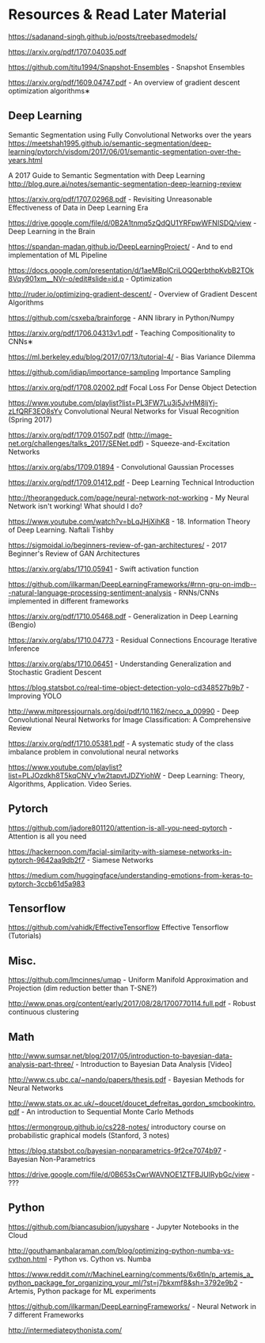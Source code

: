 # Resources & Read Later Material


https://sadanand-singh.github.io/posts/treebasedmodels/

https://arxiv.org/pdf/1707.04035.pdf

https://github.com/titu1994/Snapshot-Ensembles - Snapshot Ensembles

https://arxiv.org/pdf/1609.04747.pdf - An overview of gradient descent optimization algorithms∗


## Deep Learning

Semantic Segmentation using Fully Convolutional Networks over the years
https://meetshah1995.github.io/semantic-segmentation/deep-learning/pytorch/visdom/2017/06/01/semantic-segmentation-over-the-years.html

A 2017 Guide to Semantic Segmentation with Deep Learning
http://blog.qure.ai/notes/semantic-segmentation-deep-learning-review

https://arxiv.org/pdf/1707.02968.pdf - Revisiting Unreasonable Effectiveness of Data in Deep Learning Era

https://drive.google.com/file/d/0B2A1tnmq5zQdQU1YRFpwWFNISDQ/view - Deep Learning in the Brain

https://spandan-madan.github.io/DeepLearningProject/ - And to end implementation of ML Pipeline

https://docs.google.com/presentation/d/1aeMBpICriLOQQerbthpKvbB2TOk8Vqy901xm__NVr-o/edit#slide=id.p - Optimization

http://ruder.io/optimizing-gradient-descent/ - Overview of Gradient Descent Algorithms

https://github.com/csxeba/brainforge - ANN library in Python/Numpy

https://arxiv.org/pdf/1706.04313v1.pdf - Teaching Compositionality to CNNs∗

https://ml.berkeley.edu/blog/2017/07/13/tutorial-4/ - Bias Variance Dilemma

https://github.com/idiap/importance-sampling Importance Sampling

https://arxiv.org/pdf/1708.02002.pdf Focal Loss For Dense Object Detection

https://www.youtube.com/playlist?list=PL3FW7Lu3i5JvHM8ljYj-zLfQRF3EO8sYv Convolutional Neural Networks for Visual Recognition (Spring 2017)

https://arxiv.org/pdf/1709.01507.pdf (http://image-net.org/challenges/talks_2017/SENet.pdf) - Squeeze-and-Excitation Networks

https://arxiv.org/abs/1709.01894 - Convolutional Gaussian Processes

https://arxiv.org/pdf/1709.01412.pdf - Deep Learning Technical Introduction

http://theorangeduck.com/page/neural-network-not-working - My Neural Network isn't working! What should I do?
 
https://www.youtube.com/watch?v=bLqJHjXihK8  - 18. Information Theory of Deep Learning. Naftali Tishby

https://sigmoidal.io/beginners-review-of-gan-architectures/ - 2017 Beginner's Review of GAN Architectures

https://arxiv.org/abs/1710.05941 - Swift activation function

https://github.com/ilkarman/DeepLearningFrameworks/#rnn-gru-on-imdb---natural-language-processing-sentiment-analysis - RNNs/CNNs implemented in different frameworks

https://arxiv.org/pdf/1710.05468.pdf - Generalization in Deep Learning (Bengio)

https://arxiv.org/abs/1710.04773 - Residual Connections Encourage Iterative Inference

https://arxiv.org/abs/1710.06451 - Understanding Generalization and Stochastic Gradient Descent

https://blog.statsbot.co/real-time-object-detection-yolo-cd348527b9b7 - Improving YOLO

http://www.mitpressjournals.org/doi/pdf/10.1162/neco_a_00990 - Deep Convolutional Neural Networks for Image Classification: A Comprehensive Review

https://arxiv.org/pdf/1710.05381.pdf - A systematic study of the class imbalance problem in convolutional neural networks

https://www.youtube.com/playlist?list=PLJOzdkh8T5kqCNV_v1w2tapvtJDZYiohW - Deep Learning: Theory, Algorithms, Application. Video Series.

## Pytorch

https://github.com/jadore801120/attention-is-all-you-need-pytorch - Attention is all you need

https://hackernoon.com/facial-similarity-with-siamese-networks-in-pytorch-9642aa9db2f7 - Siamese Networks

https://medium.com/huggingface/understanding-emotions-from-keras-to-pytorch-3ccb61d5a983 


## Tensorflow

https://github.com/vahidk/EffectiveTensorflow Effective Tensorflow (Tutorials)


## Misc.

https://github.com/lmcinnes/umap - Uniform Manifold Approximation and Projection (dim reduction better than T-SNE?)

http://www.pnas.org/content/early/2017/08/28/1700770114.full.pdf - Robust continuous clustering


## Math

http://www.sumsar.net/blog/2017/05/introduction-to-bayesian-data-analysis-part-three/ - Introduction to Bayesian Data Analysis [Video]

http://www.cs.ubc.ca/~nando/papers/thesis.pdf - Bayesian Methods for Neural Networks

http://www.stats.ox.ac.uk/~doucet/doucet_defreitas_gordon_smcbookintro.pdf - An introduction to Sequential Monte Carlo Methods

https://ermongroup.github.io/cs228-notes/ introductory course on probabilistic graphical models (Stanford, 3 notes)

https://blog.statsbot.co/bayesian-nonparametrics-9f2ce7074b97 - Bayesian Non-Parametrics

https://drive.google.com/file/d/0B653sCwrWAVNOE1ZTFBJUlRybGc/view - ???

## Python

https://github.com/biancasubion/jupyshare - Jupyter Notebooks in the Cloud

http://gouthamanbalaraman.com/blog/optimizing-python-numba-vs-cython.html - Python vs. Cython vs. Numba

https://www.reddit.com/r/MachineLearning/comments/6x6tln/p_artemis_a_python_package_for_organizing_your_ml/?st=j7bkxmf8&sh=3792e9b2 - Artemis, Python package for ML experiments

https://github.com/ilkarman/DeepLearningFrameworks/ - Neural Network in 7 different Frameworks

http://intermediatepythonista.com/
